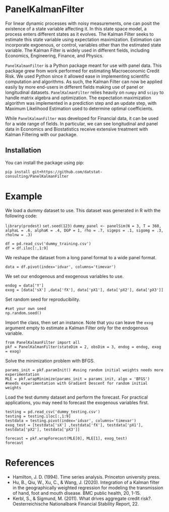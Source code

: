 # PanelKalmanFilter

For linear dynamic processes with noisy measurements, one can posit the existence of a state variable affecting it. In this state space model, a process enters different states as it evolves. The Kalman Filter seeks to estimate this state variable using expectation maximization. Estimation can incorporate exgoenous, or control, variables other than the estimated state variable. The Kalman Filter is widely used in different fields, including Economics, Engineering, Finance, and Physics.

`PanelKalmanFilter` is a Python package meant for use with panel data. This package grew from work performed for estimating Macroeconomic Credit Risk. We used Python since it allowed ease in implementing scientific computation and algorithms. As such, the Kalman Filter can now be applied easily by more end-users in different fields making use of panel or longitudinal datasets. `PanelKalmanFilter` relies heavily on `numpy` and `scipy` to handle matrix algebra and optimization. The expectation maximization algorithm was implemented in a prediction step and an update step, with Maximum Likelihood Estimation used to determine optimal coefficients.
  
While `PanelKalmanFilter` was developed for Financial data, it can be used for a wide range of fields. In particular, we can see longitudinal and panel data in Economics and Biostatistics receive extensive treatment with Kalman Filtering with our package. 

## Installation
You can install the package using pip:
```
pip install git+https://github.com/datstat-consulting/PanelKalmanFilter
```

# Example

We load a dummy dataset to use. This dataset was generated in R with the following code:

`library(prodest)`
`set.seed(123)`
`dummy_panel <- panelSim(N = 3, T = 360, alphaL = .6, alphaK = .4, DGP = 1,
                        rho = .7, sigeps = .1, sigomg = .3, rholnw = .3)`
```
df = pd.read_csv('dummy_training.csv')
df = df.iloc[:,1:9]
```
We reshape the dataset from a long panel format to a wide panel format.
```
data = df.pivot(index='idvar', columns='timevar')
```
We set our endogenous and exogenous variables to use.
```
endog = data['Y']
exog = [data['sX'] ,data['fX'], data['pX1'], data['pX2'], data['pX3']]
```
Set random seed for reproducibility.
```
#set your own seed
np.random.seed()
```
Import the class, then set an instance. Note that you can leave the `exog` argument empty to estimate a Kalman Filter only for the endogenous variable.
```
from PanelKalmanFilter import all
pkf = PanelKalmanFilter(stateDim = 2, obsDim = 3, endog = endog, exog = exog)
```
Solve the minimization problem with BFGS.
```
params_init = pkf.paramInit() #using random initial weights needs more experimentation
MLE = pkf.wrapMinimize(params_init = params_init, algo = 'BFGS') #needs experimentation with Gradient Descent for random initial weights
```
Load the test dummy dataset and perform the forecast. For practical applications, you may need to forecast the exogenous variables first.
```
testing = pd.read_csv('dummy_testing.csv')
testing = testing.iloc[:,1:9]
testdata = testing.pivot(index='idvar', columns='timevar')
exog_test = [testdata['sX'] ,testdata['fX'], testdata['pX1'], testdata['pX2'], testdata['pX3']]

forecast = pkf.wrapForecast(MLE[0], MLE[1], exog_test)
forecast
```
# References
* Hamilton, J. D. (1994). Time series analysis. Princeton university press.
* Hu, B., Qiu, W., Xu, C., & Wang, J. (2020). Integration of a Kalman filter in the geographically weighted regression for modeling the transmission of hand, foot and mouth disease. BMC public health, 20, 1-15.
* Kerbl, S., & Sigmund, M. (2011). What drives aggregate credit risk?. Oesterreichische Nationalbank Financial Stability Report, 22.
